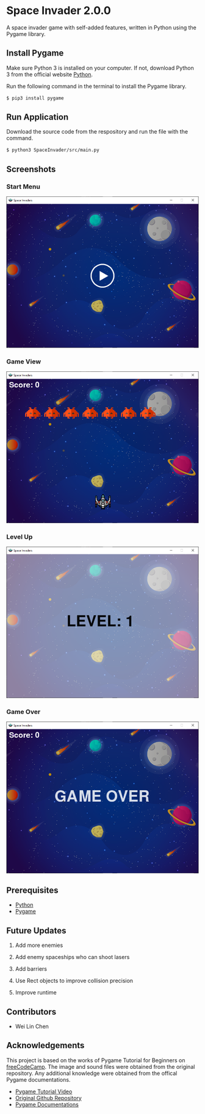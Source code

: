 # Space Invader 2.0.0
A space invader game with self-added features, written in Python using the Pygame library.
## Install Pygame
Make sure Python 3 is installed on your computer. If not, download Python 3 from the official website [Python](http://www.https://www.python.org/ "Python"). 

Run the following command in the terminal to install the Pygame library.
```bash
$ pip3 install pygame
```

## Run Application
Download the source code from the respository and run the file with the command.
```bash
$ python3 SpaceInvader/src/main.py
```
## Screenshots
### Start Menu
![Start](screenshoots/start.png)
### Game View
![Game](screenshoots/game.png)
### Level Up
![Level Up](screenshoots/levelup.png)
### Game Over
![Game Over](screenshoots/gameover.png)
## Prerequisites
* [Python](https://www.python.org/ "Python")
* [Pygame](https://www.pygame.org/ "Pygame")


## Future Updates
1. Add more enemies 

2. Add enemy spaceships who can shoot lasers

3. Add barriers 

4. Use Rect objects to improve collision precision

5. Improve runtime 

## Contributors
* Wei Lin Chen 

## Acknowledgements
This project is based on the works of Pygame Tutorial for Beginners on [freeCodeCamp](http://www.freecodecamp.org/ "freeCodeCamp"). The image and sound files were obtained from the original repository. Any additional knowledge were obtained from the offical Pygame documentations.

* [Pygame Tutorial Video](https://www.youtube.com/watch?v=FfWpgLFMI7w)
* [Original Github Repository](https://github.com/attreyabhatt/Space-Invaders-Pygame)
* [Pygame Documentations](https://www.pygame.org/docs/)
